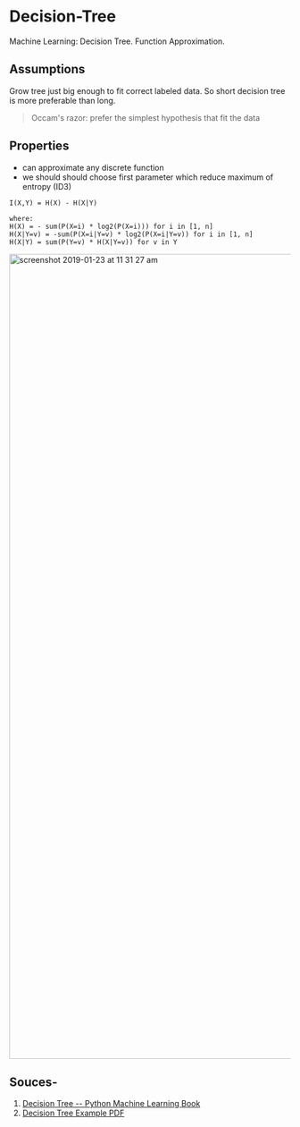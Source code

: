 # Decision-Tree

Machine Learning: Decision Tree. Function Approximation.

## Assumptions
Grow tree just big enough to fit correct labeled data.
So short decision tree is more preferable than long.
> Occam's razor: prefer the simplest hypothesis that fit the data

## Properties
- can approximate any discrete function
- we should should choose first parameter which reduce maximum of entropy (ID3)

```
I(X,Y) = H(X) - H(X|Y)

where:
H(X) = - sum(P(X=i) * log2(P(X=i))) for i in [1, n]
H(X|Y=v) = -sum(P(X=i|Y=v) * log2(P(X=i|Y=v)) for i in [1, n]
H(X|Y) = sum(P(Y=v) * H(X|Y=v)) for v in Y
```

<img width="1440" alt="screenshot 2019-01-23 at 11 31 27 am" src="https://user-images.githubusercontent.com/35291991/51586300-a6c78500-1f02-11e9-9671-e0e4b352387c.png">



## Souces- 
1. [Decision Tree -- Python Machine Learning Book](https://github.com/rasbt/python-machine-learning-book/blob/master/faq/decision-tree-binary.md) </br>
2. [Decision Tree Example PDF](https://homepage.cs.uri.edu/faculty/hamel/courses/2015/spring2015/csc481/lecture-notes/ln481-018.pdf)
